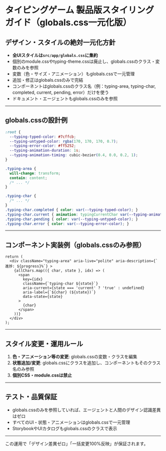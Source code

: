 # タイピングゲーム 製品版スタイリングガイド（globals.css一元化版）

## デザイン・スタイルの絶対一元化方針

- **全UIスタイルは`src/app/globals.css`に集約**
- 個別のmodule.cssやtyping-theme.cssは廃止し、globals.cssのクラス・変数のみを参照
- 変数（色・サイズ・アニメーション）もglobals.cssで一元管理
- 追加・修正はglobals.cssのみで完結
- コンポーネントはglobals.cssのクラス名（例：typing-area, typing-char, completed, current, pending, error）だけを使う
- ドキュメント・エージェントもglobals.cssのみを参照

---

## globals.cssの設計例

```css
:root {
  --typing-typed-color: #7cffcb;
  --typing-untyped-color: rgba(170, 170, 170, 0.7);
  --typing-error-color: #ff5252;
  --typing-animation-duration: 1s;
  --typing-animation-timing: cubic-bezier(0.4, 0.0, 0.2, 1);
}

.typing-area {
  will-change: transform;
  contain: content;
  /* ... */
}

.typing-char {
  /* ... */
}
.typing-char.completed { color: var(--typing-typed-color); }
.typing-char.current { animation: typingCurrentChar var(--typing-animation-duration) var(--typing-animation-timing) infinite; }
.typing-char.pending { color: var(--typing-untyped-color); }
.typing-char.error { color: var(--typing-error-color); }
```

---

## コンポーネント実装例（globals.cssのみ参照）

```tsx
return (
  <div className="typing-area" aria-live="polite" aria-description={`進捗: ${progress}%`} >
    {allChars.map(({ char, state }, idx) => (
      <span
        key={idx}
        className={`typing-char ${state}`}
        aria-current={state === 'current' ? 'true' : undefined}
        aria-label={`${char} (${state})`}
        data-state={state}
      >
        {char}
      </span>
    ))}
  </div>
);
```

---

## スタイル変更・運用ルール

1. **色・アニメーション等の変更**: globals.cssの変数・クラスを編集
2. **状態追加/変更**: globals.cssにクラスを追加し、コンポーネントもそのクラス名のみ参照
3. **個別CSS・module.cssは禁止**

---

## テスト・品質保証

- globals.cssのみを参照していれば、エージェントと人間のデザイン認識差異はゼロ
- すべてのUI・状態・アニメーションはglobals.cssで一元管理
- StorybookやUIカタログもglobals.cssのクラスで表示

---

この運用で「デザイン差異ゼロ」「一括変更100%反映」が保証されます。
